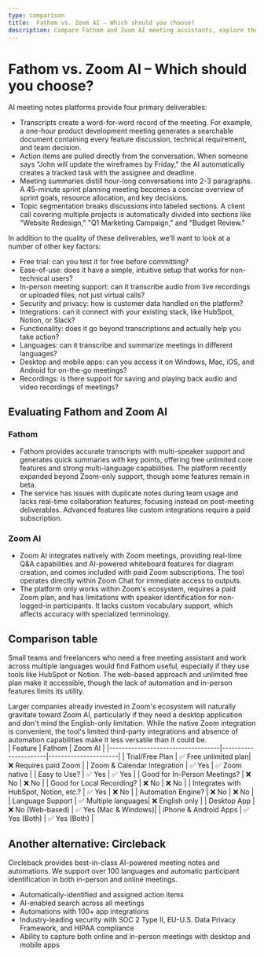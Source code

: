 ```yaml
---
type: comparison
title:  Fathom vs. Zoom AI – Which should you choose?
description: Compare Fathom and Zoom AI meeting assistants, explore their key features, pricing, and discover Circleback as an alternative solution for your virtual meetings.
---
```


# Fathom vs. Zoom AI – Which should you choose?  
AI meeting notes platforms provide four primary deliverables:  
  
* Transcripts create a word-for-word record of the meeting. For example, a one-hour product development meeting generates a searchable document containing every feature discussion, technical requirement, and team decision.  
* Action items are pulled directly from the conversation. When someone says "John will update the wireframes by Friday," the AI automatically creates a tracked task with the assignee and deadline.  
* Meeting summaries distill hour-long conversations into 2-3 paragraphs. A 45-minute sprint planning meeting becomes a concise overview of sprint goals, resource allocation, and key decisions.  
* Topic segmentation breaks discussions into labeled sections. A client call covering multiple projects is automatically divided into sections like "Website Redesign," "Q1 Marketing Campaign," and "Budget Review."  
  
In addition to the quality of these deliverables, we'll want to look at a number of other key factors:  
  
* Free trial: can you test it for free before committing?  
* Ease-of-use: does it have a simple, intuitive setup that works for non-technical users?  
* In-person meeting support: can it transcribe audio from live recordings or uploaded files, not just virtual calls?  
* Security and privacy: how is customer data handled on the platform?  
* Integrations: can it connect with your existing stack, like HubSpot, Notion, or Slack?  
* Functionality: does it go beyond transcriptions and actually help you take action?  
* Languages: can it transcribe and summarize meetings in different languages?  
* Desktop and mobile apps: can you access it on Windows, Mac, iOS, and Android for on-the-go meetings?  
* Recordings: is there support for saving and playing back audio and video recordings of meetings?    
## Evaluating Fathom and Zoom AI  
### Fathom
* Fathom provides accurate transcripts with multi-speaker support and generates quick summaries with key points, offering free unlimited core features and strong multi-language capabilities. The platform recently expanded beyond Zoom-only support, though some features remain in beta.
* The service has issues with duplicate notes during team usage and lacks real-time collaboration features, focusing instead on post-meeting deliverables. Advanced features like custom integrations require a paid subscription.

### Zoom AI
* Zoom AI integrates natively with Zoom meetings, providing real-time Q&A capabilities and AI-powered whiteboard features for diagram creation, and comes included with paid Zoom subscriptions. The tool operates directly within Zoom Chat for immediate access to outputs.
* The platform only works within Zoom's ecosystem, requires a paid Zoom plan, and has limitations with speaker identification for non-logged-in participants. It lacks custom vocabulary support, which affects accuracy with specialized terminology.  
## Comparison table    
Small teams and freelancers who need a free meeting assistant and work across multiple languages would find Fathom useful, especially if they use tools like HubSpot or Notion. The web-based approach and unlimited free plan make it accessible, though the lack of automation and in-person features limits its utility.

Larger companies already invested in Zoom's ecosystem will naturally gravitate toward Zoom AI, particularly if they need a desktop application and don't mind the English-only limitation. While the native Zoom integration is convenient, the tool's limited third-party integrations and absence of automation capabilities make it less versatile than it could be.  
| Feature                           | Fathom               | Zoom AI              |
|-----------------------------------|----------------------|----------------------|
| Trial/Free Plan                   | ✅ Free unlimited plan| ❌ Requires paid Zoom |
| Zoom & Calendar Integration       | ✅ Yes               | ✅ Zoom native        |
| Easy to Use?                      | ✅ Yes               | ✅ Yes                |
| Good for In-Person Meetings?      | ❌ No                | ❌ No                 |
| Good for Local Recording?         | ❌ No                | ❌ No                 |
| Integrates with HubSpot, Notion, etc.? | ✅ Yes           | ❌ No                 |
| Automation Engine?                | ❌ No                | ❌ No                 |
| Language Support                  | ✅ Multiple languages| ❌ English only       |
| Desktop App                       | ❌ No (Web-based)    | ✅ Yes (Mac & Windows)|
| iPhone & Android Apps             | ✅ Yes (Both)        | ✅ Yes (Both)         |  
## Another alternative: Circleback  
Circleback provides best-in-class AI-powered meeting notes and automations. We support over 100 languages and automatic participant identification in both in-person and online meetings.  
  
* Automatically-identified and assigned action items  
* AI-enabled search across all meetings  
* Automations with 100+ app integrations  
* Industry-leading security with SOC 2 Type II, EU-U.S. Data Privacy Framework, and HIPAA compliance  
* Ability to capture both online and in-person meetings with desktop and mobile apps  